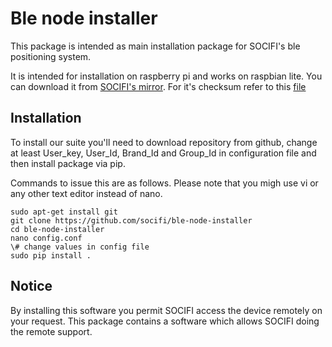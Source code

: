 # Ble node installer

This package is intended as main installation package for SOCIFI's ble positioning system.

It is intended for installation on raspberry pi and works on raspbian lite. You can download it from
[SOCIFI's mirror](https://s3-eu-west-1.amazonaws.com/ble-storage/public/images/raspbian_lite.zip).
For it's checksum refer to this [file](https://s3-eu-west-1.amazonaws.com/ble-storage/public/images/raspbian_lite.sha256sum.txt)

## Installation

To install our suite you'll need to download repository from github, change at least User\_key, User\_Id, Brand\_Id and Group\_Id in configuration file and then install package via pip.

Commands to issue this are as follows. Please note that you migh use vi or any other text editor instead of nano.

```
sudo apt-get install git
git clone https://github.com/socifi/ble-node-installer
cd ble-node-installer
nano config.conf
\# change values in config file
sudo pip install .
```

## Notice

By installing this software you permit SOCIFI access the device remotely on your request. This package contains a software which allows SOCIFI doing the remote support.

